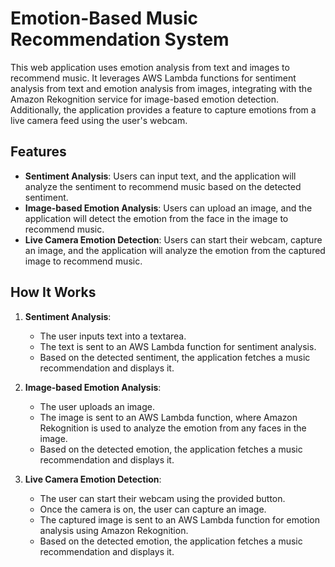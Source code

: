 # Emotion-Based Music Recommendation System

This web application uses emotion analysis from text and images to recommend music. It leverages AWS Lambda functions for sentiment analysis from text and emotion analysis from images, integrating with the Amazon Rekognition service for image-based emotion detection. Additionally, the application provides a feature to capture emotions from a live camera feed using the user's webcam.

## Features

- **Sentiment Analysis**: Users can input text, and the application will analyze the sentiment to recommend music based on the detected sentiment.
- **Image-based Emotion Analysis**: Users can upload an image, and the application will detect the emotion from the face in the image to recommend music.
- **Live Camera Emotion Detection**: Users can start their webcam, capture an image, and the application will analyze the emotion from the captured image to recommend music.

## How It Works

1. **Sentiment Analysis**: 
   - The user inputs text into a textarea.
   - The text is sent to an AWS Lambda function for sentiment analysis.
   - Based on the detected sentiment, the application fetches a music recommendation and displays it.

2. **Image-based Emotion Analysis**:
   - The user uploads an image.
   - The image is sent to an AWS Lambda function, where Amazon Rekognition is used to analyze the emotion from any faces in the image.
   - Based on the detected emotion, the application fetches a music recommendation and displays it.

3. **Live Camera Emotion Detection**:
   - The user can start their webcam using the provided button.
   - Once the camera is on, the user can capture an image.
   - The captured image is sent to an AWS Lambda function for emotion analysis using Amazon Rekognition.
   - Based on the detected emotion, the application fetches a music recommendation and displays it.
